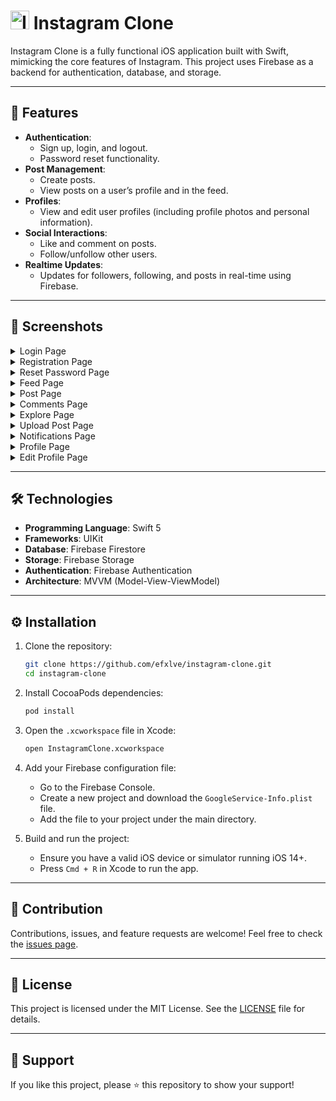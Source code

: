 <h1>
  <img src="https://github.com/user-attachments/assets/0f243549-7a76-4a98-8a23-a0bf3d7e453e" alt="Instagram Icon" width="30" />
  Instagram Clone
</h1>

Instagram Clone is a fully functional iOS application built with Swift, mimicking the core features of Instagram. This project uses Firebase as a backend for authentication, database, and storage.

---

## 🚀 Features

- **Authentication**:
    - Sign up, login, and logout.
    - Password reset functionality.
- **Post Management**:
    - Create posts.
    - View posts on a user’s profile and in the feed.
- **Profiles**:
    - View and edit user profiles (including profile photos and personal information).
- **Social Interactions**:
    - Like and comment on posts.
    - Follow/unfollow other users.
- **Realtime Updates**:
    - Updates for followers, following, and posts in real-time using Firebase.

---

## 📸 Screenshots

<details>
  <summary>Login Page</summary>
  <img width="400" alt="image" src="https://github.com/user-attachments/assets/649e86f4-b4e3-4a88-9782-cbc268daad83">
</details>

<details>
  <summary>Registration Page</summary>
    <img width="400" alt="image" src="https://github.com/user-attachments/assets/f94751fd-97c5-4a8f-bd2a-0abd06bd8328">
</details>

<details>
  <summary>Reset Password Page</summary>
    <img width="400" alt="image" src="https://github.com/user-attachments/assets/291c8554-386d-4ac9-9de5-dc3632a843ed">
</details>

<details>
  <summary>Feed Page</summary>
    <img width="400" alt="image" src="https://github.com/user-attachments/assets/54f0e12d-e650-47ed-a1b0-de01ff58d30e">
    <img width="400" alt="image" src="https://github.com/user-attachments/assets/72d66e94-54e5-4343-a674-a6b69d2a8c26">
</details>

<details>
  <summary>Post Page</summary>
    <img width="400" alt="image" src="https://github.com/user-attachments/assets/4adf24d8-c9cc-45d3-8a5a-5c3cfdb5169e">
    <img width="400" alt="image" src="https://github.com/user-attachments/assets/c70ce66b-94d6-4c4f-bfa9-4a4686881ed2">
</details>

<details>
  <summary>Comments Page</summary>
    <img width="400" alt="image" src="https://github.com/user-attachments/assets/3d4b34a7-121c-4b85-998d-64b2982f53c5">
    <img width="400" alt="image" src="https://github.com/user-attachments/assets/9655eccf-7c7a-4473-bba4-734e03ad12e5">
</details>

<details>
  <summary>Explore Page</summary>
    <img width="400" alt="image" src="https://github.com/user-attachments/assets/a5fe974f-7644-4b64-a798-d53c2d7ed952">
    <img width="400" alt="image" src="https://github.com/user-attachments/assets/094eb692-7218-419e-bffb-c020dd8ac6a3">
    <img width="400" alt="image" src="https://github.com/user-attachments/assets/807f6858-4df1-471b-a240-267ee4dd4c15">
    <img width="400" alt="image" src="https://github.com/user-attachments/assets/7e9f9169-1719-422d-9775-d1d20fecb121">
</details>

<details>
  <summary>Upload Post Page</summary>
    <img width="400" alt="image" src="https://github.com/user-attachments/assets/90c4e4c5-148d-4ae8-9062-4695b0f22e28">
    <img width="400" alt="image" src="https://github.com/user-attachments/assets/9535e334-b7d4-4dd8-9394-5909570323cf">
    <img width="400" alt="image" src="https://github.com/user-attachments/assets/f11ae3c3-2b09-4958-83fa-e96055fbd3d5">
    <img width="400" alt="image" src="https://github.com/user-attachments/assets/c2a0b719-feb7-414f-85f9-aa9e18e46e80">
    <img width="400" alt="image" src="https://github.com/user-attachments/assets/efbea597-6fff-43ae-864f-df0db05136d9">
    <img width="400" alt="image" src="https://github.com/user-attachments/assets/75530e06-8fbd-4e16-9a39-ce850ee2bc93">
</details>

<details>
  <summary>Notifications Page</summary>

</details>

<details>
  <summary>Profile Page</summary>
    <img width="400" alt="image" src="https://github.com/user-attachments/assets/d602130b-c411-4ab3-be62-42d50ca7eeca">
    <img width="503" alt="image" src="https://github.com/user-attachments/assets/e0d1fa6e-7c67-4a24-b91d-fc945d3611ba">
</details>

<details>
  <summary>Edit Profile Page</summary>
    <img width="503" alt="image" src="https://github.com/user-attachments/assets/32623373-3fe1-4b2f-9b3a-142dd3e2230f">
    <img width="503" alt="image" src="https://github.com/user-attachments/assets/99f653ce-e6ba-4a3d-9a3e-9c2ac0d32ae5">
</details>

---

## 🛠️ Technologies

- **Programming Language**: Swift 5
- **Frameworks**: UIKit
- **Database**: Firebase Firestore
- **Storage**: Firebase Storage
- **Authentication**: Firebase Authentication
- **Architecture**: MVVM (Model-View-ViewModel)

---

## ⚙️ Installation

1. Clone the repository:

     ```bash
     git clone https://github.com/efxlve/instagram-clone.git
     cd instagram-clone
     ```

2. Install CocoaPods dependencies:

     ```bash
     pod install
     ```

3. Open the `.xcworkspace` file in Xcode:

     ```bash
     open InstagramClone.xcworkspace
     ```

4. Add your Firebase configuration file:
     - Go to the Firebase Console.
     - Create a new project and download the `GoogleService-Info.plist` file.
     - Add the file to your project under the main directory.

5. Build and run the project:
     - Ensure you have a valid iOS device or simulator running iOS 14+.
     - Press `Cmd + R` in Xcode to run the app.

---

## 🤝 Contribution

Contributions, issues, and feature requests are welcome! Feel free to check the [issues page](https://github.com/efxlve/instagram-clone/issues).

---

## 📝 License

This project is licensed under the MIT License. See the [LICENSE](LICENSE) file for details.

---

## 🌟 Support

If you like this project, please ⭐️ this repository to show your support!